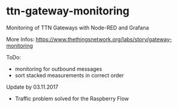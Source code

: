 # ttn-gateway-monitoring
Monitoring of TTN Gateways with Node-RED and Grafana

More Infos: https://www.thethingsnetwork.org/labs/story/gateway-monitoring

ToDo:
- monitoring for outbound messages
- sort stacked measurements in correct order

Update by 03.11.2017
- Traffic problem solved for the Raspberry Flow


